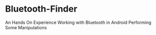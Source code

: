 # Bluetooth-Finder
An Hands On Experience Working with Bluetooth in Android Performing Some Manipulations 
